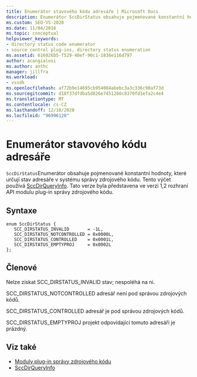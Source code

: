 ```yaml
---
title: Enumerátor stavového kódu adresáře | Microsoft Docs
description: Enumerátor SccDirStatus obsahuje pojmenované konstantní hodnoty, které určují stav adresáře v systému správy zdrojového kódu a používá ho SccDirQueryInfo.
ms.custom: SEO-VS-2020
ms.date: 11/04/2016
ms.topic: conceptual
helpviewer_keywords:
- directory status code enumerator
- source control plug-ins, directory status enumeration
ms.assetid: 616026b5-f529-40ef-90c1-1836e116d797
author: acangialosi
ms.author: anthc
manager: jillfra
ms.workload:
- vssdk
ms.openlocfilehash: af72b9e14695cb954084abebc3a3c336c90af73d
ms.sourcegitcommit: d10f37dfdba5d826e7451260c8370fd1efa2c4e4
ms.translationtype: MT
ms.contentlocale: cs-CZ
ms.lasthandoff: 12/10/2020
ms.locfileid: "96996120"
---
```

# <a name="directory-status-code-enumerator"></a>Enumerátor stavového kódu adresáře
`SccDirStatus`Enumerátor obsahuje pojmenované konstantní hodnoty, které určují stav adresáře v systému správy zdrojového kódu. Tento výčet používá [SccDirQueryInfo](../extensibility/sccdirqueryinfo-function.md). Tato verze byla představena ve verzi 1,2 rozhraní API modulu plug-in správy zdrojového kódu.

## <a name="syntax"></a>Syntaxe

```
enum SccDirStatus {
   SCC_DIRSTATUS_INVALID       = -1L,
   SCC_DIRSTATUS_NOTCONTROLLED = 0x0000L,
   SCC_DIRSTATUS_CONTROLLED    = 0x0001L,
   SCC_DIRSTATUS_EMPTYPROJ     = 0x0002L
};
```

## <a name="members"></a>Členové
 Nelze získat SCC_DIRSTATUS_INVALID stav; nespoléhá na ni.

 SCC_DIRSTATUS_NOTCONTROLLED adresář není pod správou zdrojových kódů.

 SCC_DIRSTATUS_CONTROLLED adresář je pod správou zdrojových kódů.

 SCC_DIRSTATUS_EMPTYPROJ projekt odpovídající tomuto adresáři je prázdný.

## <a name="see-also"></a>Viz také
- [Moduly plug-in správy zdrojového kódu](../extensibility/source-control-plug-ins.md)
- [SccDirQueryInfo](../extensibility/sccdirqueryinfo-function.md)
